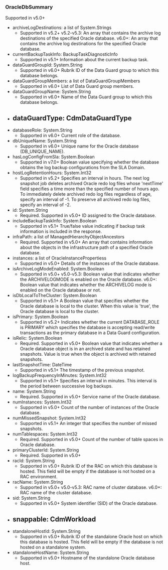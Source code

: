 ### OracleDbSummary
Supported in v5.0+

- archiveLogDestinations: a list of System.Strings
  - Supported in v5.2+
  v5.2-v5.3: An array that contains the archive log destinations of the specified Oracle database.
  v6.0+: An array that contains the archive log destinations for the specified Oracle database.
- currentBackupTaskInfo: BackupTaskDiagnosticInfo
  - Supported in v5.1+
  Information about the current backup task.
- dataGuardGroupId: System.String
  - Supported in v6.0+
  Rubrik ID of the Data Guard group to which this database belongs.
- dataGuardGroupMembers: a list of DataGuardGroupMembers
  - Supported in v6.0+
  List of Data Guard group members.
- dataGuardGroupName: System.String
  - Supported in v6.0+
  Name of the Data Guard group to which this database belongs.
- dataGuardType: CdmDataGuardType
  - 
- databaseRole: System.String
  - Supported in v6.0+
  Current role of the database.
- dbUniqueName: System.String
  - Supported in v6.0+
  Unique name for the Oracle database (DB_UNIQUE_NAME).
- hasLogConfigFromSla: System.Boolean
  - Supported in v7.0+
  Boolean value specifying whether the database obtains the log backup configurations from the SLA Domain.
- hostLogRetentionHours: System.Int32
  - Supported in v5.2+
  Specifies an interval in hours. The next log snapshot job deletes archived Oracle redo log files whose 'nextTime' field specifies a time more than the specified number of hours ago. To immediately delete archived redo log files regardless of age, specify an interval of -1. To preserve all archived redo log files, specify an interval of -2.
- id: System.String
  - Required. Supported in v5.0+
  ID assigned to the Oracle database.
- includeBackupTaskInfo: System.Boolean
  - Supported in v5.1+
  True/false value indicating if backup task information is included in the response.
- infraPath: a list of ManagedHierarchyObjectAncestors
  - Required. Supported in v5.0+
  An array that contains information about the objects in the infrastructure path of a specified Oracle database.
- instances: a list of OracleInstancePropertiess
  - Supported in v5.0+
  Details of the instances of the Oracle database.
- isArchiveLogModeEnabled: System.Boolean
  - Supported in v5.0+
  v5.0-v5.3: Boolean value that indicates whether the ARCHIVELOGMODE is enabled on the Oracle database.
  v6.0+: Boolean value that indicates whether the ARCHIVELOG mode is enabled on the Oracle database or not.
- isDbLocalToTheCluster: System.Boolean
  - Supported in v5.1+
  A Boolean value that specifies whether the Oracle database is local to the cluster. When this value is 'true', the Oracle database is local to the cluster.
- isPrimary: System.Boolean
  - Supported in v5.2+
  Indicates whether the current DATABASE_ROLE is PRIMARY which specifies the database is accepting read/write transactions as the primary database in a Data Guard configuration.
- isRelic: System.Boolean
  - Required. Supported in v5.0+
  Boolean value that indicates whether a Oracle database object is in an archived state and has retained snapshots. Value is true when the object is archived with retained snapshots.
- lastSnapshotTime: DateTime
  - Supported in v5.1+
  The timestamp of the previous snapshot.
- logBackupFrequencyInMinutes: System.Int32
  - Supported in v5.1+
  Specifies an interval in minutes. This interval is the period between successive log backups.
- name: System.String
  - Required. Supported in v5.0+
  Service name of the Oracle database.
- numInstances: System.Int32
  - Supported in v5.0+
  Count of the number of instances of the Oracle database.
- numMissedSnapshot: System.Int32
  - Supported in v5.1+
  An integer that specifies the number of missed snapshots.
- numTablespaces: System.Int32
  - Required. Supported in v5.0+
  Count of the number of table spaces in Oracle database.
- primaryClusterId: System.String
  - Required. Supported in v5.0+
- racId: System.String
  - Supported in v5.0+
  Rubrik ID of the RAC on which this database is hosted. This field will be empty if the database is not hosted on a RAC environment.
- racName: System.String
  - Supported in v5.0+
  v5.0-v5.3: RAC name of cluster database.
  v6.0+: RAC name of the cluster database.
- sid: System.String
  - Supported in v5.0+
  System identifier (SID) of the Oracle database.
- snappable: CdmWorkload
  - 
- standaloneHostId: System.String
  - Supported in v5.0+
  Rubrik ID of the standalone Oracle host on which this database is hosted. This field will be empty if the database is not hosted on a standalone system.
- standaloneHostName: System.String
  - Supported in v5.0+
  Hostname of the standalone Oracle database host.
